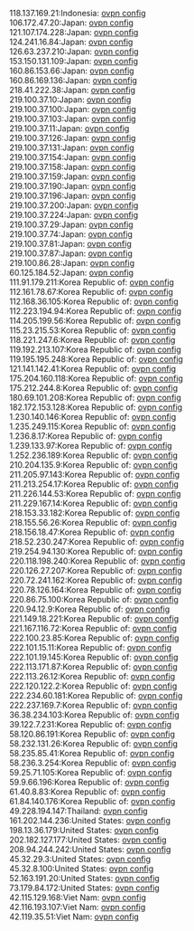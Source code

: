118.137.169.21:Indonesia: [ovpn config](vpn/118_137_169_21.ovpn)  
106.172.47.20:Japan: [ovpn config](vpn/106_172_47_20.ovpn)  
121.107.174.228:Japan: [ovpn config](vpn/121_107_174_228.ovpn)  
124.241.16.84:Japan: [ovpn config](vpn/124_241_16_84.ovpn)  
126.63.237.210:Japan: [ovpn config](vpn/126_63_237_210.ovpn)  
153.150.131.109:Japan: [ovpn config](vpn/153_150_131_109.ovpn)  
160.86.153.66:Japan: [ovpn config](vpn/160_86_153_66.ovpn)  
160.86.169.136:Japan: [ovpn config](vpn/160_86_169_136.ovpn)  
218.41.222.38:Japan: [ovpn config](vpn/218_41_222_38.ovpn)  
219.100.37.10:Japan: [ovpn config](vpn/219_100_37_10.ovpn)  
219.100.37.100:Japan: [ovpn config](vpn/219_100_37_100.ovpn)  
219.100.37.103:Japan: [ovpn config](vpn/219_100_37_103.ovpn)  
219.100.37.11:Japan: [ovpn config](vpn/219_100_37_11.ovpn)  
219.100.37.126:Japan: [ovpn config](vpn/219_100_37_126.ovpn)  
219.100.37.131:Japan: [ovpn config](vpn/219_100_37_131.ovpn)  
219.100.37.154:Japan: [ovpn config](vpn/219_100_37_154.ovpn)  
219.100.37.158:Japan: [ovpn config](vpn/219_100_37_158.ovpn)  
219.100.37.159:Japan: [ovpn config](vpn/219_100_37_159.ovpn)  
219.100.37.190:Japan: [ovpn config](vpn/219_100_37_190.ovpn)  
219.100.37.196:Japan: [ovpn config](vpn/219_100_37_196.ovpn)  
219.100.37.200:Japan: [ovpn config](vpn/219_100_37_200.ovpn)  
219.100.37.224:Japan: [ovpn config](vpn/219_100_37_224.ovpn)  
219.100.37.29:Japan: [ovpn config](vpn/219_100_37_29.ovpn)  
219.100.37.74:Japan: [ovpn config](vpn/219_100_37_74.ovpn)  
219.100.37.81:Japan: [ovpn config](vpn/219_100_37_81.ovpn)  
219.100.37.87:Japan: [ovpn config](vpn/219_100_37_87.ovpn)  
219.100.86.28:Japan: [ovpn config](vpn/219_100_86_28.ovpn)  
60.125.184.52:Japan: [ovpn config](vpn/60_125_184_52.ovpn)  
111.91.179.211:Korea Republic of: [ovpn config](vpn/111_91_179_211.ovpn)  
112.161.78.67:Korea Republic of: [ovpn config](vpn/112_161_78_67.ovpn)  
112.168.36.105:Korea Republic of: [ovpn config](vpn/112_168_36_105.ovpn)  
112.223.194.94:Korea Republic of: [ovpn config](vpn/112_223_194_94.ovpn)  
114.205.199.56:Korea Republic of: [ovpn config](vpn/114_205_199_56.ovpn)  
115.23.215.53:Korea Republic of: [ovpn config](vpn/115_23_215_53.ovpn)  
118.221.247.6:Korea Republic of: [ovpn config](vpn/118_221_247_6.ovpn)  
119.192.213.107:Korea Republic of: [ovpn config](vpn/119_192_213_107.ovpn)  
119.195.195.248:Korea Republic of: [ovpn config](vpn/119_195_195_248.ovpn)  
121.141.142.41:Korea Republic of: [ovpn config](vpn/121_141_142_41.ovpn)  
175.204.160.118:Korea Republic of: [ovpn config](vpn/175_204_160_118.ovpn)  
175.212.244.8:Korea Republic of: [ovpn config](vpn/175_212_244_8.ovpn)  
180.69.101.208:Korea Republic of: [ovpn config](vpn/180_69_101_208.ovpn)  
182.172.153.128:Korea Republic of: [ovpn config](vpn/182_172_153_128.ovpn)  
1.230.140.146:Korea Republic of: [ovpn config](vpn/1_230_140_146.ovpn)  
1.235.249.115:Korea Republic of: [ovpn config](vpn/1_235_249_115.ovpn)  
1.236.8.17:Korea Republic of: [ovpn config](vpn/1_236_8_17.ovpn)  
1.239.133.97:Korea Republic of: [ovpn config](vpn/1_239_133_97.ovpn)  
1.252.236.189:Korea Republic of: [ovpn config](vpn/1_252_236_189.ovpn)  
210.204.135.9:Korea Republic of: [ovpn config](vpn/210_204_135_9.ovpn)  
211.205.97.143:Korea Republic of: [ovpn config](vpn/211_205_97_143.ovpn)  
211.213.254.17:Korea Republic of: [ovpn config](vpn/211_213_254_17.ovpn)  
211.226.144.53:Korea Republic of: [ovpn config](vpn/211_226_144_53.ovpn)  
211.229.167.14:Korea Republic of: [ovpn config](vpn/211_229_167_14.ovpn)  
218.153.33.182:Korea Republic of: [ovpn config](vpn/218_153_33_182.ovpn)  
218.155.56.26:Korea Republic of: [ovpn config](vpn/218_155_56_26.ovpn)  
218.156.18.47:Korea Republic of: [ovpn config](vpn/218_156_18_47.ovpn)  
218.52.230.247:Korea Republic of: [ovpn config](vpn/218_52_230_247.ovpn)  
219.254.94.130:Korea Republic of: [ovpn config](vpn/219_254_94_130.ovpn)  
220.118.198.240:Korea Republic of: [ovpn config](vpn/220_118_198_240.ovpn)  
220.126.27.207:Korea Republic of: [ovpn config](vpn/220_126_27_207.ovpn)  
220.72.241.162:Korea Republic of: [ovpn config](vpn/220_72_241_162.ovpn)  
220.78.126.164:Korea Republic of: [ovpn config](vpn/220_78_126_164.ovpn)  
220.86.75.100:Korea Republic of: [ovpn config](vpn/220_86_75_100.ovpn)  
220.94.12.9:Korea Republic of: [ovpn config](vpn/220_94_12_9.ovpn)  
221.149.18.221:Korea Republic of: [ovpn config](vpn/221_149_18_221.ovpn)  
221.167.116.72:Korea Republic of: [ovpn config](vpn/221_167_116_72.ovpn)  
222.100.23.85:Korea Republic of: [ovpn config](vpn/222_100_23_85.ovpn)  
222.101.15.11:Korea Republic of: [ovpn config](vpn/222_101_15_11.ovpn)  
222.101.19.145:Korea Republic of: [ovpn config](vpn/222_101_19_145.ovpn)  
222.113.171.87:Korea Republic of: [ovpn config](vpn/222_113_171_87.ovpn)  
222.113.26.12:Korea Republic of: [ovpn config](vpn/222_113_26_12.ovpn)  
222.120.122.2:Korea Republic of: [ovpn config](vpn/222_120_122_2.ovpn)  
222.234.60.181:Korea Republic of: [ovpn config](vpn/222_234_60_181.ovpn)  
222.237.169.7:Korea Republic of: [ovpn config](vpn/222_237_169_7.ovpn)  
36.38.234.103:Korea Republic of: [ovpn config](vpn/36_38_234_103.ovpn)  
39.122.7.231:Korea Republic of: [ovpn config](vpn/39_122_7_231.ovpn)  
58.120.86.191:Korea Republic of: [ovpn config](vpn/58_120_86_191.ovpn)  
58.232.131.26:Korea Republic of: [ovpn config](vpn/58_232_131_26.ovpn)  
58.235.85.41:Korea Republic of: [ovpn config](vpn/58_235_85_41.ovpn)  
58.236.3.254:Korea Republic of: [ovpn config](vpn/58_236_3_254.ovpn)  
59.25.71.105:Korea Republic of: [ovpn config](vpn/59_25_71_105.ovpn)  
59.9.66.196:Korea Republic of: [ovpn config](vpn/59_9_66_196.ovpn)  
61.40.8.83:Korea Republic of: [ovpn config](vpn/61_40_8_83.ovpn)  
61.84.140.176:Korea Republic of: [ovpn config](vpn/61_84_140_176.ovpn)  
49.228.194.147:Thailand: [ovpn config](vpn/49_228_194_147.ovpn)  
161.202.144.236:United States: [ovpn config](vpn/161_202_144_236.ovpn)  
198.13.36.179:United States: [ovpn config](vpn/198_13_36_179.ovpn)  
202.182.127.177:United States: [ovpn config](vpn/202_182_127_177.ovpn)  
208.94.244.242:United States: [ovpn config](vpn/208_94_244_242.ovpn)  
45.32.29.3:United States: [ovpn config](vpn/45_32_29_3.ovpn)  
45.32.8.100:United States: [ovpn config](vpn/45_32_8_100.ovpn)  
52.163.191.20:United States: [ovpn config](vpn/52_163_191_20.ovpn)  
73.179.84.172:United States: [ovpn config](vpn/73_179_84_172.ovpn)  
42.115.129.168:Viet Nam: [ovpn config](vpn/42_115_129_168.ovpn)  
42.116.193.107:Viet Nam: [ovpn config](vpn/42_116_193_107.ovpn)  
42.119.35.51:Viet Nam: [ovpn config](vpn/42_119_35_51.ovpn)  
